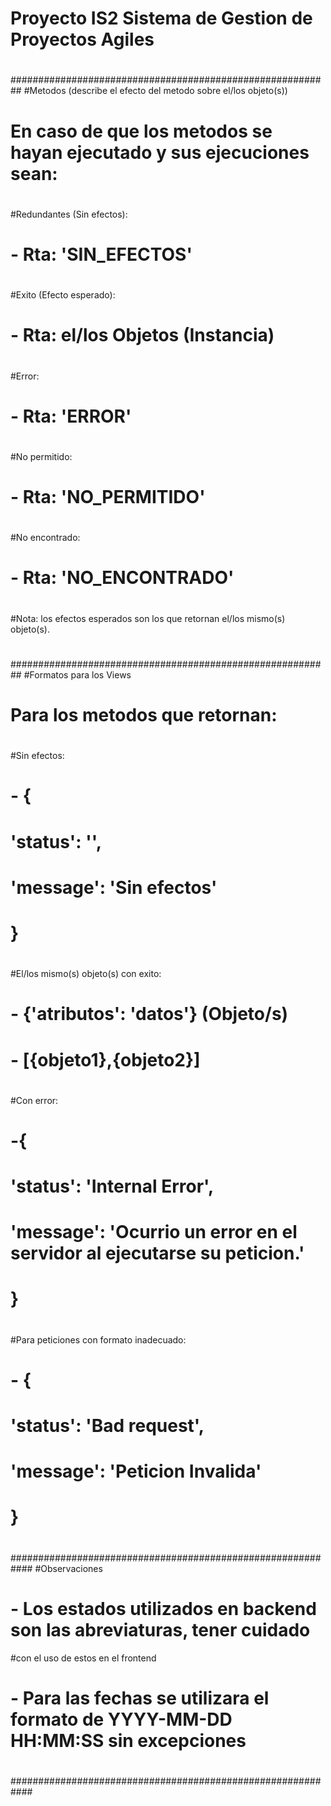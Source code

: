 # Proyecto IS2 Sistema de Gestion de Proyectos Agiles
#
##########################################################
#Metodos (describe el efecto del metodo sobre el/los objeto(s))
#    En caso de que los metodos se hayan ejecutado y sus ejecuciones sean:
#
#Redundantes (Sin efectos):
#    - Rta: 'SIN_EFECTOS'
#
#Exito (Efecto esperado):
#    - Rta: el/los Objetos (Instancia)
#
#Error:
#    - Rta: 'ERROR'
#
#No permitido:
#    - Rta: 'NO_PERMITIDO'
#
#No encontrado:
#    - Rta: 'NO_ENCONTRADO'
#
#Nota: los efectos esperados son los que retornan el/los mismo(s) objeto(s).
#
##########################################################
#Formatos para los Views
#    Para los metodos que retornan:
#
#Sin efectos:
#    - {
#       'status': '',
#       'message': 'Sin efectos'
#       }
#
#El/los mismo(s) objeto(s) con exito:
#    - {'atributos': 'datos'} (Objeto/s)
#    - [{objeto1},{objeto2}]
#
#Con error:
#    -{
#       'status': 'Internal Error',
#       'message': 'Ocurrio un error en el servidor al ejecutarse su peticion.'
#     }
#
#Para peticiones con formato inadecuado:
#    - {
#       'status': 'Bad request',
#       'message': 'Peticion Invalida'
#      }
#
############################################################
#Observaciones
#    - Los estados utilizados en backend son las abreviaturas, tener cuidado
#con el uso de estos en el frontend
#
#    - Para las fechas se utilizara el formato de YYYY-MM-DD HH:MM:SS sin excepciones
#
############################################################
#
#